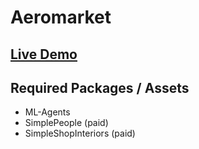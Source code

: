 # Aeromarket
## [Live Demo](koerners.github.io/aeromarket/)

## Required Packages / Assets
- ML-Agents
- SimplePeople (paid)
- SimpleShopInteriors (paid)
